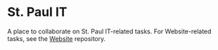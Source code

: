 # St. Paul IT

A place to collaborate on St. Paul IT-related tasks. For Website-related tasks, see the [Website](https://github.com/StPaulThorndale/Website) repository.
